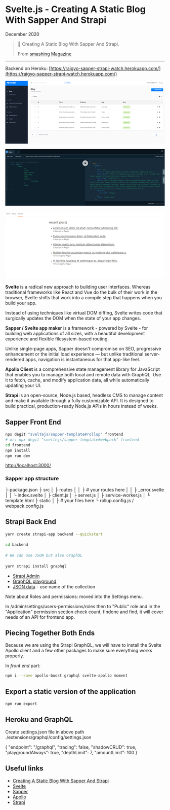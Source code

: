 # Svelte.js - Creating A Static Blog With Sapper And Strapi

December 2020

> 🔨  Creating A Static Blog With Sapper And Strapi.
>
> From [smashing Magazine](https://www.smashingmagazine.com/2020/08/static-blog-sapper-strapi/)

* * *

Backend on Heroku: [https://raigyo-sapper-strapi-watch.herokuapp.com/](https://raigyo-sapper-strapi-watch.herokuapp.com/)

![capture](_readme-img/capture-back.png)

![capture](_readme-img/capture-graphql.png)

![capture](_readme-img/capture-front.png)

**Svelte** is a radical new approach to building user interfaces. Whereas traditional frameworks
like React and Vue do the bulk of their work in the browser, Svelte shifts that work into a compile
step that happens when you build your app.

Instead of using techniques like virtual DOM diffing, Svelte writes code that surgically updates
the DOM when the state of your app changes.

**Sapper / Svelte app maker** is a framework - powered by Svelte - for building web applications
of all sizes, with a beautiful development experience and flexible filesystem-based routing.

Unlike single-page apps, Sapper doesn't compromise on SEO, progressive enhancement or the initial
load experience — but unlike traditional server-rendered apps, navigation is instantaneous for
that app-like feel.

**Apollo Client** is a comprehensive state management library for JavaScript that enables you to
manage both local and remote data with GraphQL. Use it to fetch, cache, and modify application
data, all while automatically updating your UI.

**Strapi** is an open-source, Node.js based, headless CMS to manage content and make it available
through a fully customizable API. It is designed to build practical, production-ready Node.js APIs
in hours instead of weeks.

## Sapper Front End

````bash
npx degit "sveltejs/sapper-template#rollup" frontend
# or: npx degit "sveltejs/sapper-template#webpack" frontend
cd frontend
npm install
npm run dev
````

[http://localhost:3000/](http://localhost:3000/)

### Sapper app structure

├ package.json
├ src
│ ├ routes
│ │ ├ # your routes here
│ │ ├ _error.svelte
│ │ └ index.svelte
│ ├ client.js
│ ├ server.js
│ ├ service-worker.js
│ └ template.html
├ static
│ ├ # your files here
└ rollup.config.js / webpack.config.js

## Strapi Back End

````bash
yarn create strapi-app backend --quickstart

cd backend

# We can use JSON but also GraphQL

yarn strapi install graphql
````

- [Strapi Admin](http://localhost:1337/admin)
- [GraphQL playground](http://localhost:1337/graphql)
- [JSON data](http://localhost:1337/Blogs) - use name of the collection

Note about Roles and permissions: moved into the Settings menu.

In /admin/settings/users-permissions/roles then to "Public" role and in the "Application" permission
section check count, findone and find, it will cover needs of an API for frontend app.

## Piecing Together Both Ends

Because we are using the Strapi GraphQL, we will have to install the Svelte Apollo client and a few other packages to make sure everything works properly.

In *front end* part:

````bash
npm i --save apollo-boost graphql svelte-apollo moment
````

## Export a static version of the application

````bash
npm run export
````
## Heroku and GraphQL

 Create settings.json file in above path ./extensions/graphql/config/settings.json

{
  "endpoint": "/graphql",
  "tracing": false,
  "shadowCRUD": true,
  "playgroundAlways": true,
  "depthLimit": 7,
  "amountLimit": 100
}

## Useful links

- [Creating A Static Blog With Sapper And Strapi](https://www.smashingmagazine.com/2020/08/static-blog-sapper-strapi/)
- [Svelte](https://svelte.dev/)
- [Sapper](https://sapper.svelte.dev/)
- [Apollo](https://www.apollographql.com/)
- [Strapi](https://strapi.io/)